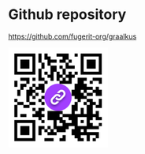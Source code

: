 # Github repository

https://github.com/fugerit-org/graalkus

<img alt="QR Code Graalkus" src="../images/graalkus_qr.svg" width="40%" />
